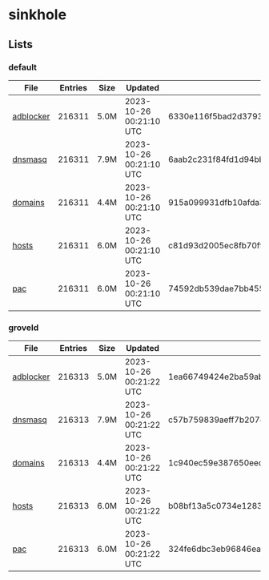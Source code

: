 # sinkhole

## Lists

### default

|File|Entries|Size|Updated|Hash|
|-|-|-|-|-|
|[adblocker](https://raw.githubusercontent.com/groveld/sinkhole/lists/default/adblocker.txt)|216311|5.0M|2023-10-26 00:21:10 UTC|6330e116f5bad2d37939e500073f413034fd1908959fab937d82667eda1488f3|
|[dnsmasq](https://raw.githubusercontent.com/groveld/sinkhole/lists/default/dnsmasq.txt)|216311|7.9M|2023-10-26 00:21:10 UTC|6aab2c231f84fd1d94bb876116188df6d8c961db2a0a6d45b52bf74f81aff689|
|[domains](https://raw.githubusercontent.com/groveld/sinkhole/lists/default/domains.txt)|216311|4.4M|2023-10-26 00:21:10 UTC|915a099931dfb10afda3a327c6f2a323493e5a7fcbf0d7ba7cbe65138878d344|
|[hosts](https://raw.githubusercontent.com/groveld/sinkhole/lists/default/hosts.txt)|216311|6.0M|2023-10-26 00:21:10 UTC|c81d93d2005ec8fb70ff1dd6d3b79cc53d7a765e461e77ee183d961643a2d60b|
|[pac](https://raw.githubusercontent.com/groveld/sinkhole/lists/default/pac.txt)|216311|6.0M|2023-10-26 00:21:10 UTC|74592db539dae7bb455c6cd8b129fc34d63c8a3f7f735bd97ef55e7ffa5e740e|

### groveld

|File|Entries|Size|Updated|Hash|
|-|-|-|-|-|
|[adblocker](https://raw.githubusercontent.com/groveld/sinkhole/lists/groveld/adblocker.txt)|216313|5.0M|2023-10-26 00:21:22 UTC|1ea66749424e2ba59ab62dd8598766b7c11ed656d04fb90fac8fedba296e132d|
|[dnsmasq](https://raw.githubusercontent.com/groveld/sinkhole/lists/groveld/dnsmasq.txt)|216313|7.9M|2023-10-26 00:21:22 UTC|c57b759839aeff7b207475d570ac0e6bd1364c36cc6cf2d89c356befbb87869b|
|[domains](https://raw.githubusercontent.com/groveld/sinkhole/lists/groveld/domains.txt)|216313|4.4M|2023-10-26 00:21:22 UTC|1c940ec59e387650eecd1af6348c7f35d1a6aef73d533b279b3cbc8f869a1903|
|[hosts](https://raw.githubusercontent.com/groveld/sinkhole/lists/groveld/hosts.txt)|216313|6.0M|2023-10-26 00:21:22 UTC|b08bf13a5c0734e1283dd1f46f1e8bc89a03c890e1c2b01e4cbafcae503cd13f|
|[pac](https://raw.githubusercontent.com/groveld/sinkhole/lists/groveld/pac.txt)|216313|6.0M|2023-10-26 00:21:22 UTC|324fe6dbc3eb96846ead671a66eefa67fd269bf773291a199bf1b1c74ede74fb|
